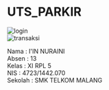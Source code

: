 # UTS_PARKIR

![login](https://cloud.githubusercontent.com/assets/22194513/24073170/d2391cea-0c25-11e7-9297-7eabbc2ee416.PNG)<br>
![transaksi](https://cloud.githubusercontent.com/assets/22194513/24073171/d23b9e52-0c25-11e7-926d-7ea4424ee9d7.PNG)<br>

Nama : I'IN NURAINI <br>
Absen : 13 <br>
Kelas : XI RPL 5 <br>
NIS : 4723/1442.070<br>
Sekolah : SMK TELKOM MALANG
